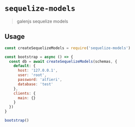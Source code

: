# `sequelize-models`

> galenjs sequelize models

## Usage

```javascript
const createSequelizeModels = require('sequelize-models')

const bootstrap = async () => {
  const db = await createSequelizeModels(schemas, {
    default: {
      host: '127.0.0.1',
      user: 'root',
      password: 'alfieri',
      database: 'test'
    },
    clients: {
      main: {}
    }
  })
}

bootstrap()
```
